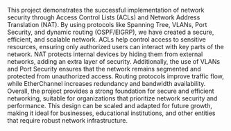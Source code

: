 This project demonstrates the successful implementation of network security through Access Control Lists (ACLs) and Network Address Translation (NAT). By using protocols like Spanning Tree, VLANs, Port Security, and dynamic routing (OSPF/EIGRP), we have created a secure, efficient, and scalable network.
ACLs help control access to sensitive resources, ensuring only authorized users can interact with key parts of the network. NAT protects internal devices by hiding them from external networks, adding an extra layer of security.
Additionally, the use of VLANs and Port Security ensures that the network remains segmented and protected from unauthorized access. Routing protocols improve traffic flow, while EtherChannel increases redundancy and bandwidth availability.
Overall, the project provides a strong foundation for secure and efficient networking, suitable for organizations that prioritize network security and performance. 
This design can be scaled and adapted for future growth, making it ideal for businesses, educational institutions, and other entities that require robust network infrastructure.

